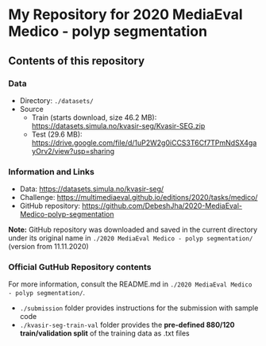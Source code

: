 # My Repository for 2020 MediaEval Medico - polyp segmentation


## Contents of this repository

### Data

- Directory: `./datasets/`
- Source
  - Train (starts download, size 46.2 MB): https://datasets.simula.no/kvasir-seg/Kvasir-SEG.zip
  - Test (29.6 MB): https://drive.google.com/file/d/1uP2W2g0iCCS3T6Cf7TPmNdSX4gayOrv2/view?usp=sharing

### Information and Links

- Data: https://datasets.simula.no/kvasir-seg/
- Challenge: https://multimediaeval.github.io/editions/2020/tasks/medico/
- GitHub repository: https://github.com/DebeshJha/2020-MediaEval-Medico-polyp-segmentation


**Note:** GitHub repository was downloaded and saved in the current directory under its
original name in  `./2020 MediaEval Medico - polyp segmentation/` (version from 11.11.2020)

### Official GutHub Repository contents

For more information, consult the README.md in `./2020 MediaEval Medico - polyp segmentation/`.

- `./submission` folder provides instructions for the submission with sample code
- `./kvasir-seg-train-val` folder provides the **pre-defined 880/120 train/validation split** of the training data as .txt files
